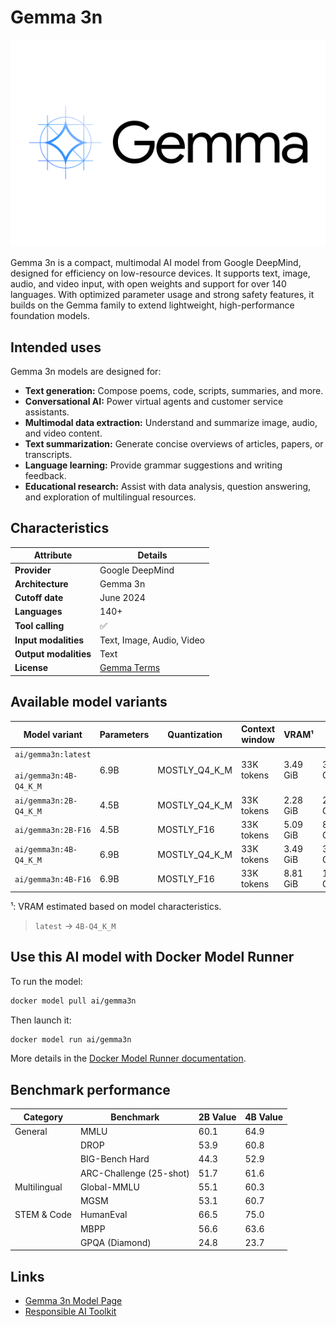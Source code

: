 
# Gemma 3n

![logo](https://github.com/docker/model-cards/raw/refs/heads/main/logos/gemma-280x184-overview@2x.svg)

Gemma 3n is a compact, multimodal AI model from Google DeepMind, designed for efficiency on low-resource devices. It supports text, image, audio, and video input, with open weights and support for over 140 languages. With optimized parameter usage and strong safety features, it builds on the Gemma family to extend lightweight, high-performance foundation models.

## Intended uses

Gemma 3n models are designed for:

- **Text generation:** Compose poems, code, scripts, summaries, and more.  
- **Conversational AI:** Power virtual agents and customer service assistants.  
- **Multimodal data extraction:** Understand and summarize image, audio, and video content.  
- **Text summarization:** Generate concise overviews of articles, papers, or transcripts.  
- **Language learning:** Provide grammar suggestions and writing feedback.  
- **Educational research:** Assist with data analysis, question answering, and exploration of multilingual resources.  

## Characteristics

| Attribute             | Details         |
|---------------------- |---------------- |
| **Provider**          | Google DeepMind |
| **Architecture**      | Gemma 3n        |
| **Cutoff date**       | June 2024       |
| **Languages**         | 140+            |
| **Tool calling**      | ✅              |
| **Input modalities**  | Text, Image, Audio, Video |
| **Output modalities** | Text            |
| **License**           | [Gemma Terms](https://ai.google.dev/gemma/terms) |

## Available model variants

| Model variant | Parameters | Quantization | Context window | VRAM¹ | Size |
|---------------|------------|--------------|----------------|------|-------|
| `ai/gemma3n:latest`<br><br>`ai/gemma3n:4B-Q4_K_M` | 6.9B | MOSTLY_Q4_K_M | 33K tokens | 3.49 GiB | 3.94 GB |
| `ai/gemma3n:2B-Q4_K_M` | 4.5B | MOSTLY_Q4_K_M | 33K tokens | 2.28 GiB | 2.59 GB |
| `ai/gemma3n:2B-F16` | 4.5B | MOSTLY_F16 | 33K tokens | 5.09 GiB | 8.30 GB |
| `ai/gemma3n:4B-Q4_K_M` | 6.9B | MOSTLY_Q4_K_M | 33K tokens | 3.49 GiB | 3.94 GB |
| `ai/gemma3n:4B-F16` | 6.9B | MOSTLY_F16 | 33K tokens | 8.81 GiB | 12.79 GB |

¹: VRAM estimated based on model characteristics.

> `latest` → `4B-Q4_K_M`

## Use this AI model with Docker Model Runner

To run the model:

```bash
docker model pull ai/gemma3n
```

Then launch it:

```bash
docker model run ai/gemma3n
```

More details in the [Docker Model Runner documentation](https://docs.docker.com/desktop/features/model-runner/).

## Benchmark performance

| Category       | Benchmark          | 2B Value | 4B Value |
|----------------|--------------------|----------|----------|
| General        | MMLU               | 60.1     | 64.9     |
|                | DROP               | 53.9     | 60.8     |
|                | BIG-Bench Hard     | 44.3     | 52.9     |
|                | ARC-Challenge (25-shot) | 51.7     | 61.6     |
| Multilingual   | Global-MMLU        | 55.1     | 60.3     |
|                | MGSM               | 53.1     | 60.7     |
| STEM & Code    | HumanEval          | 66.5     | 75.0     |
|                | MBPP               | 56.6     | 63.6     |
|                | GPQA (Diamond)     | 24.8     | 23.7     |

## Links

- [Gemma 3n Model Page](https://ai.google.dev/gemma/docs/gemma-3n)
- [Responsible AI Toolkit](https://ai.google.dev/responsible)
